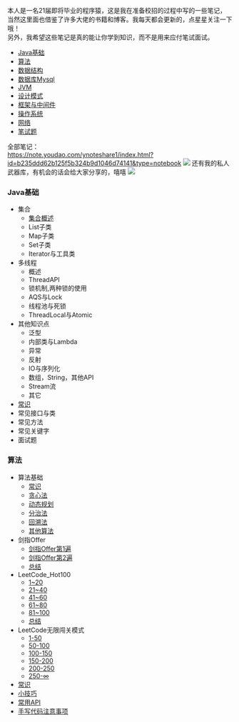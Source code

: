 本人是一名21届即将毕业的程序猿，这是我在准备校招的过程中写的一些笔记，当然这里面也借鉴了许多大佬的书籍和博客。我每天都会更新的，点星星关注一下哦！    
另外，我希望这些笔记是真的能让你学到知识，而不是用来应付笔试面试。
* [Java基础](https://note.youdao.com/ynoteshare1/index.html?id=03a866a1e3426a840ed33fc2679676e8&type=notebook)  
* [算法](https://note.youdao.com/ynoteshare1/index.html?id=1475f7b020fe473570d5e9ad0117dfb5&type=notebook)  
* [数据结构](https://note.youdao.com/ynoteshare1/index.html?id=3d86e71aaeec1c737a34e578fb0d447a&type=notebook)  
* [数据库Mysql](https://note.youdao.com/ynoteshare1/index.html?id=8bccc61fab167c1f4ba9a64d94584f32&type=notebook)  
* [JVM](https://note.youdao.com/ynoteshare1/index.html?id=7ab66f00218b1c43689594ed947d9621&type=notebook)  
* [设计模式](https://note.youdao.com/ynoteshare1/index.html?id=b920e38032921b9fae0259aa6eb2df70&type=notebook)  
* [框架与中间件](https://note.youdao.com/ynoteshare1/index.html?id=6588c7c98832f4f37f06154e791176b9&type=notebook)  
* [操作系统](https://note.youdao.com/ynoteshare1/index.html?id=a04b0a88cee893ddeb6e89f4563bbe80&type=notebook)  
* [网络](https://note.youdao.com/ynoteshare1/index.html?id=10412967b9fe4f98d284d0226428a9df&type=notebook)  
* [笔试题](https://note.youdao.com/ynoteshare1/index.html?id=5ccbd4606f3d73d1655f0e8a64844dbe&type=notebook)  

全部笔记：  
https://note.youdao.com/ynoteshare1/index.html?id=b235ddd62b125f5b324b9d1046d74141&type=notebook
![](http://116.62.79.166:8080/github/youdao1.jpg)
还有我的私人武器库，有机会的话会给大家分享的，嘻嘻
![](http://116.62.79.166:8080/github/youdao2.jpg)


### Java基础

- 集合
  - [集合概述]()
  - List子类
  - Map子类
  - Set子类
  - Iterator与工具类
- 多线程
  - 概述
  - ThreadAPI
  - 锁机制,两种锁的使用
  - AQS与Lock
  - 线程池与死锁
  - ThreadLocal与Atomic
- 其他知识点
  - 泛型
  - 内部类与Lambda
  - 异常
  - 反射
  - IO与序列化
  - 数组，String，其他API
  - Stream流
  - 其它
- [常识](https://www.baidu.com/)
- 常见接口与类
- 常见方法
- 常见关键字
- 面试题

### 算法

- 算法基础
  - [常识]()
  - [贪心法]()
  - [动态规划]()
  - [分治法]()
  - [回溯法]()
  - [其他算法]()
- 剑指Offer
  - [剑指Offer第1遍]()
  - [剑指Offer第2遍]()
  - [总结]()
- LeetCode_Hot100
  - [1~20]()
  - [21~40]()
  - [41~60]()
  - [61~80]()
  - [81~100]()
  - [总结]()
- LeetCode无限闯关模式
  - [1-50]()
  - [50-100]()
  - [100-150]()
  - [150-200]()
  - [200-250]()
  - [250-∞]()
- [常识]()
- [小技巧]()
- [常用API]()
- [手写代码注意事项]()





